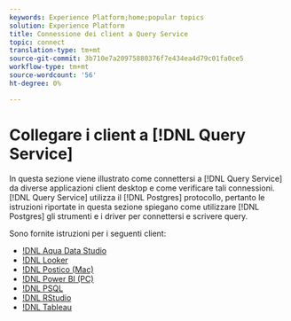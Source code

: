 ```yaml
---
keywords: Experience Platform;home;popular topics
solution: Experience Platform
title: Connessione dei client a Query Service
topic: connect
translation-type: tm+mt
source-git-commit: 3b710e7a20975880376f7e434ea4d79c01fa0ce5
workflow-type: tm+mt
source-wordcount: '56'
ht-degree: 0%

---
```



# Collegare i client a [!DNL Query Service]

In questa sezione viene illustrato come connettersi a [!DNL Query Service] da diverse applicazioni client desktop e come verificare tali connessioni. [!DNL Query Service] utilizza il [!DNL Postgres] protocollo, pertanto le istruzioni riportate in questa sezione spiegano come utilizzare [!DNL Postgres] gli strumenti e i driver per connettersi e scrivere query.

Sono fornite istruzioni per i seguenti client:

- [!DNL Aqua Data Studio](./aqua-data-studio.md)
- [!DNL Looker](./looker.md)
- [!DNL Postico (Mac)](./postico.md)
- [!DNL Power BI (PC)](./power-bi.md)
- [!DNL PSQL](./psql.md)
- [!DNL RStudio](./rstudio.md)
- [!DNL Tableau](./tableau.md)
